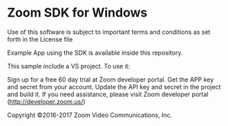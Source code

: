 # Zoom SDK for Windows

Use of this software is subject to important terms and conditions as set forth in the License file

Example App using the SDK is available inside this repository.

This sample include a VS project. To use it:

Sign up for a free 60 day trial at Zoom developer portal. Get the APP key and secret from your account. Update the API key and secret in the project and build it. If you need assistance, please visit Zoom developer portal (http://developer.zoom.us/)

Copyright ©2016-2017 Zoom Video Communications, Inc.
